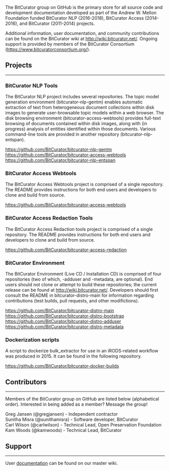 The BitCurator group on GitHub is the primary store for all source code and development documentation developed as part of the Andrew W. Mellon Foundation funded BitCurator NLP (2016-2018), BitCurator Access (2014-2016), and BitCurator (2011-2014) projects.

Additional information, user documentation, and community contributions can be found on the BitCurator wiki at http://wiki.bitcurator.net/. Ongoing support is provided by members of the BitCurator Consortium (https://www.bitcuratorconsortium.org/).

## Projects
***

### BitCurator NLP Tools

The BitCurator NLP project includes several repositories. The topic model generation environment (bitcurator-nlp-gentm) enables automatic extraction of text from heterogeneous document collections within disk images to generate user-browsable topic models within a web browser. The disk browsing environment (bitcurator-access-webtools) provides full-text browsing of documents contained within disk images, along with (in progress) analysis of entities identified within those documents. Various command-line tools are provided in another repository (bitcurator-nlp-entspan).

https://github.com/BitCurator/bitcurator-nlp-gentm
https://github.com/BitCurator/bitcurator-access-webtools
https://github.com/BitCurator/bitcurator-nlp-entspan

### BitCurator Access Webtools

The BitCurator Access Webtools project is comprised of a single repository. The README provides instructions for both end users and developers to clone and build from source.

https://github.com/BitCurator/bitcurator-access-webtools

### BitCurator Access Redaction Tools

The BitCurator Access Redaction tools project is comprised of a single repository. The README provides instructions for both end users and developers to clone and build from source.

https://github.com/BitCurator/bitcurator-access-redaction

### BitCurator Environment

The BitCurator Environment (Live CD / Installation CD) is comprised of four repositories (two of which, -adduser and -metadata, are optional). End users should not clone or attempt to build these repositories; the current release can be found at http://wiki.bitcurator.net/. Developers should first consult the README in bitcurator-distro-main for information regarding contributions (test builds, pull requests, and other modifictions).

https://github.com/BitCurator/bitcurator-distro-main
https://github.com/BitCurator/bitcurator-distro-bootstrap
https://github.com/BitCurator/bitcurator-distro-adduser
https://github.com/BitCurator/bitcurator-distro-metadata

### Dockerization scripts

A script to dockerize bulk_extractor for use in an iRODS-related workflow was produced in 2015. It can be found in the following repository.

https://github.com/BitCurator/bitcurator-docker-builds

## Contributors
***
Members of the BitCurator group on GitHub are listed below (alphabetical order). Interested in being added as a member? Message the group!

Greg Jansen (@gregjansen) - Independent contractor<br>
Sunitha Misra (@sunithamisra) - Software developer, BitCurator<br>
Carl Wilson (@carlwilson) - Technical Lead, Open Preservation Foundation<br>
Kam Woods (@kamwoods) - Technical Lead, BitCurator<br>

## Support
***
User [documentation](http://wiki.bitcurator.net/) can be found on our master wiki.
